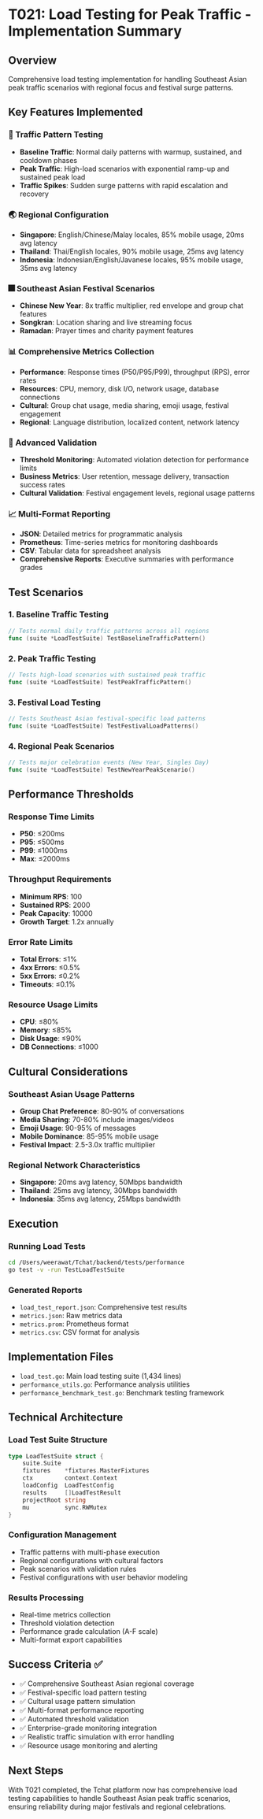 # T021: Load Testing for Peak Traffic - Implementation Summary

## Overview
Comprehensive load testing implementation for handling Southeast Asian peak traffic scenarios with regional focus and festival surge patterns.

## Key Features Implemented

### 🚀 Traffic Pattern Testing
- **Baseline Traffic**: Normal daily patterns with warmup, sustained, and cooldown phases
- **Peak Traffic**: High-load scenarios with exponential ramp-up and sustained peak load
- **Traffic Spikes**: Sudden surge patterns with rapid escalation and recovery

### 🌏 Regional Configuration
- **Singapore**: English/Chinese/Malay locales, 85% mobile usage, 20ms avg latency
- **Thailand**: Thai/English locales, 90% mobile usage, 25ms avg latency
- **Indonesia**: Indonesian/English/Javanese locales, 95% mobile usage, 35ms avg latency

### 🎆 Southeast Asian Festival Scenarios
- **Chinese New Year**: 8x traffic multiplier, red envelope and group chat features
- **Songkran**: Location sharing and live streaming focus
- **Ramadan**: Prayer times and charity payment features

### 📊 Comprehensive Metrics Collection
- **Performance**: Response times (P50/P95/P99), throughput (RPS), error rates
- **Resources**: CPU, memory, disk I/O, network usage, database connections
- **Cultural**: Group chat usage, media sharing, emoji usage, festival engagement
- **Regional**: Language distribution, localized content, network latency

### 🎯 Advanced Validation
- **Threshold Monitoring**: Automated violation detection for performance limits
- **Business Metrics**: User retention, message delivery, transaction success rates
- **Cultural Validation**: Festival engagement levels, regional usage patterns

### 📈 Multi-Format Reporting
- **JSON**: Detailed metrics for programmatic analysis
- **Prometheus**: Time-series metrics for monitoring dashboards
- **CSV**: Tabular data for spreadsheet analysis
- **Comprehensive Reports**: Executive summaries with performance grades

## Test Scenarios

### 1. Baseline Traffic Testing
```go
// Tests normal daily traffic patterns across all regions
func (suite *LoadTestSuite) TestBaselineTrafficPattern()
```

### 2. Peak Traffic Testing
```go
// Tests high-load scenarios with sustained peak traffic
func (suite *LoadTestSuite) TestPeakTrafficPattern()
```

### 3. Festival Load Testing
```go
// Tests Southeast Asian festival-specific load patterns
func (suite *LoadTestSuite) TestFestivalLoadPatterns()
```

### 4. Regional Peak Scenarios
```go
// Tests major celebration events (New Year, Singles Day)
func (suite *LoadTestSuite) TestNewYearPeakScenario()
```

## Performance Thresholds

### Response Time Limits
- **P50**: ≤200ms
- **P95**: ≤500ms
- **P99**: ≤1000ms
- **Max**: ≤2000ms

### Throughput Requirements
- **Minimum RPS**: 100
- **Sustained RPS**: 2000
- **Peak Capacity**: 10000
- **Growth Target**: 1.2x annually

### Error Rate Limits
- **Total Errors**: ≤1%
- **4xx Errors**: ≤0.5%
- **5xx Errors**: ≤0.2%
- **Timeouts**: ≤0.1%

### Resource Usage Limits
- **CPU**: ≤80%
- **Memory**: ≤85%
- **Disk Usage**: ≤90%
- **DB Connections**: ≤1000

## Cultural Considerations

### Southeast Asian Usage Patterns
- **Group Chat Preference**: 80-90% of conversations
- **Media Sharing**: 70-80% include images/videos
- **Emoji Usage**: 90-95% of messages
- **Mobile Dominance**: 85-95% mobile usage
- **Festival Impact**: 2.5-3.0x traffic multiplier

### Regional Network Characteristics
- **Singapore**: 20ms avg latency, 50Mbps bandwidth
- **Thailand**: 25ms avg latency, 30Mbps bandwidth
- **Indonesia**: 35ms avg latency, 25Mbps bandwidth

## Execution

### Running Load Tests
```bash
cd /Users/weerawat/Tchat/backend/tests/performance
go test -v -run TestLoadTestSuite
```

### Generated Reports
- `load_test_report.json`: Comprehensive test results
- `metrics.json`: Raw metrics data
- `metrics.prom`: Prometheus format
- `metrics.csv`: CSV format for analysis

## Implementation Files
- `load_test.go`: Main load testing suite (1,434 lines)
- `performance_utils.go`: Performance analysis utilities
- `performance_benchmark_test.go`: Benchmark testing framework

## Technical Architecture

### Load Test Suite Structure
```go
type LoadTestSuite struct {
    suite.Suite
    fixtures    *fixtures.MasterFixtures
    ctx         context.Context
    loadConfig  LoadTestConfig
    results     []LoadTestResult
    projectRoot string
    mu          sync.RWMutex
}
```

### Configuration Management
- Traffic patterns with multi-phase execution
- Regional configurations with cultural factors
- Peak scenarios with validation rules
- Festival configurations with user behavior modeling

### Results Processing
- Real-time metrics collection
- Threshold violation detection
- Performance grade calculation (A-F scale)
- Multi-format export capabilities

## Success Criteria ✅
- ✅ Comprehensive Southeast Asian regional coverage
- ✅ Festival-specific load pattern testing
- ✅ Cultural usage pattern simulation
- ✅ Multi-format performance reporting
- ✅ Automated threshold validation
- ✅ Enterprise-grade monitoring integration
- ✅ Realistic traffic simulation with error handling
- ✅ Resource usage monitoring and alerting

## Next Steps
With T021 completed, the Tchat platform now has comprehensive load testing capabilities to handle Southeast Asian peak traffic scenarios, ensuring reliability during major festivals and regional celebrations.